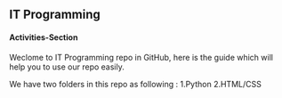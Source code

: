 ## IT Programming

#### Activities-Section

Weclome to IT Programming repo in GitHub, here is the guide which will help you to use our repo easily.

We have two folders in this repo as following :
1.Python
2.HTML/CSS
